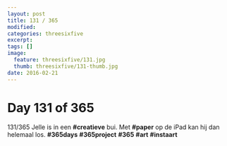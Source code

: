 ```yaml
---
layout: post
title: 131 / 365
modified:
categories: threesixfive
excerpt:
tags: []
image:
  feature: threesixfive/131.jpg
  thumb: threesixfive/131-thumb.jpg
date: 2016-02-21
---
```


# Day 131 of 365

131/365 Jelle is in een **\#creatieve** bui. Met **\#paper** op de iPad kan hij dan helemaal los. **\#365days** **\#365project** **\#365** **\#art** **\#instaart**
